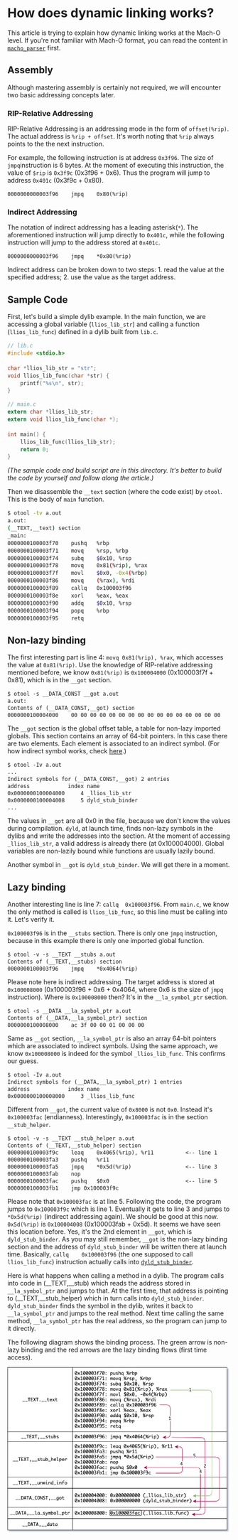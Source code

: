 # How does dynamic linking works?

This article is trying to explain how dynamic linking works at the Mach-O level. If you're not familiar with Mach-O format, you can read the content in [`macho_parser`](https://github.com/qyang-nj/llios/tree/main/macho_parser) first.

## Assembly
Although mastering assembly is certainly not required, we will encounter two basic addressing concepts later.

### RIP-Relative Addressing
RIP-Relative Addressing is an addressing mode in the form of `offset(%rip)`. The actual address is `%rip + offset`. It's worth noting that `%rip` always points to the the next instruction.

For example, the following instruction is at address `0x3f96`. The size of `jmpq`instruction is 6 bytes. At the moment of executing this instruction, the value of `$rip` is `0x3f9c` (0x3f96 + 0x6). Thus the program will jump to address `0x401c` (0x3f9c + 0x80).
```
0000000000003f96    jmpq    0x80(%rip)
```

### Indirect Addressing
The notation of indirect addressing has a leading asterisk(`*`). The aforementioned instruction will jump directly to `0x401c`, while the following instruction will jump to the address stored at `0x401c`.
```
0000000000003f96    jmpq    *0x80(%rip)
```
Indirect address can be broken down to two steps: 1. read the value at the specified address; 2. use the value as the target address.

## Sample Code
First, let's build a simple dylib example. In the main function, we are accessing a global variable (`llios_lib_str`) and calling a function (`llios_lib_func`) defined in a dylib built from `lib.c`.

```c
// lib.c
#include <stdio.h>

char *llios_lib_str = "str";
void llios_lib_func(char *str) {
    printf("%s\n", str);
}

```

``` c
// main.c
extern char *llios_lib_str;
extern void llios_lib_func(char *);

int main() {
    llios_lib_func(llios_lib_str);
    return 0;
}

```
*(The sample code and build script are in this directory. It's better to build the code by yourself and follow along the article.)*

Then we disassemble the `__text` section (where the code exist) by `otool`. This is the body of `main` function.

``` bash
$ otool -tv a.out
a.out:
(__TEXT,__text) section
_main:
0000000100003f70	pushq	%rbp
0000000100003f71	movq	%rsp, %rbp
0000000100003f74	subq	$0x10, %rsp
0000000100003f78	movq	0x81(%rip), %rax
0000000100003f7f	movl	$0x0, -0x4(%rbp)
0000000100003f86	movq	(%rax), %rdi
0000000100003f89	callq	0x100003f96
0000000100003f8e	xorl	%eax, %eax
0000000100003f90	addq	$0x10, %rsp
0000000100003f94	popq	%rbp
0000000100003f95	retq
```

## Non-lazy binding
The first interesting part is line 4: `movq	0x81(%rip), %rax`, which accesses the value at `0x81(%rip)`. Use the knowledge of RIP-relative addressing mentioned before, we know `0x81(%rip)` is `0x100004000` (0x100003f7f + 0x81), which is in the `__got` section.

```
$ otool -s __DATA_CONST __got a.out
a.out:
Contents of (__DATA_CONST,__got) section
0000000100004000	00 00 00 00 00 00 00 00 00 00 00 00 00 00 00 00
```

The `__got` section is the global offset table, a table for non-lazy imported globals. This section contains an array of 64-bit pointers. In this case there are two elements. Each element is associated to an indirect symbol. (For how indirect symbol works, check [here](../macho_parser/docs/LC_DYSYMTAB.md#indirect-symbol-table).)

```
$ otool -Iv a.out
...
Indirect symbols for (__DATA_CONST,__got) 2 entries
address            index name
0x0000000100004000     4 _llios_lib_str
0x0000000100004008     5 dyld_stub_binder
...
```

The values in `__got` are all 0x0 in the file, because we don't know the values during compilation. `dyld`, at launch time, finds non-lazy symbols in the dylibs and write the addresses into the section. At the moment of accessing `_llios_lib_str`, a valid address is already there (at 0x100004000). Global variables are non-lazily bound while functions are usually lazily bound.

Another symbol in `__got` is `dyld_stub_binder`. We will get there in a moment.


## Lazy binding
Another interesting line is line 7: `callq	0x100003f96`. From `main.c`, we know the only method is called is `llios_lib_func`, so this line must be calling into it. Let's verify it.

`0x100003f96` is in the `__stubs` section. There is only one `jmpq` instruction, because in this example there is only one imported global function.
```
$ otool -v -s __TEXT __stubs a.out
Contents of (__TEXT,__stubs) section
0000000100003f96	jmpq	*0x4064(%rip)
```

Please note here is indirect addressing. The target address is stored at `0x100008000` (0x100003f96 + 0x6 + 0x4064, where 0x6 is the size of `jmpq` instruction). Where is `0x100008000` then? It's in the `__la_symbol_ptr` section.
```
$ otool -s __DATA __la_symbol_ptr a.out
Contents of (__DATA,__la_symbol_ptr) section
0000000100008000	ac 3f 00 00 01 00 00 00
```

Same as `__got` section, `__la_symbol_ptr` is also an array 64-bit pointers which are associated to indirect symbols. Using the same approach, we know `0x100008000` is indeed for the symbol `_llios_lib_func`. This confirms our guess.
```
$ otool -Iv a.out
Indirect symbols for (__DATA,__la_symbol_ptr) 1 entries
address            index name
0x0000000100008000     3 _llios_lib_func
```

Different from `__got`, the current value of `0x8000` is not `0x0`. Instead it's `0x100003fac` (endianness). Interestingly, `0x100003fac` is in the section `__stub_helper`.
```
$ otool -v -s __TEXT __stub_helper a.out
Contents of (__TEXT,__stub_helper) section
0000000100003f9c	leaq	0x4065(%rip), %r11          <-- line 1
0000000100003fa3	pushq	%r11
0000000100003fa5	jmpq	*0x5d(%rip)                 <-- line 3
0000000100003fab	nop
0000000100003fac	pushq	$0x0                        <-- line 5
0000000100003fb1	jmp	0x100003f9c
```
Please note that `0x100003fac` is at line 5. Following the code, the program jumps to `0x100003f9c` which is line 1. Eventually it gets to line 3 and jumps to `*0x5d(%rip)` (indirect addressing again). We should be good at this now. `0x5d(%rip)` is `0x100004008` (0x100003fab + 0x5d). It seems we have seen this location before. Yes, it's the 2nd element in `__got`, which is `dyld_stub_binder`. As you may still remember, `__got` is the non-lazy binding section and the address of `dyld_stub_binder` will be written there at launch time. Basically, `callq	0x100003f96` (the one supposed to call `llios_lib_func`) instruction actually calls into [`dyld_stub_binder`](https://opensource.apple.com/source/dyld/dyld-195.5/src/dyld_stub_binder.s.auto.html).

Here is what happens when calling a method in a dylib. The program calls into code in (__TEXT,__stub) which reads the address stored in `__la_symbol_ptr` and jumps to that. At the first time, that address is pointing to (__TEXT,__stub_helper) which in turn calls into `dyld_stub_binder`. `dyld_stub_binder` finds the symbol in the dylib, writes it back to `__la_symbol_ptr` and jumps to the real method. Next time calling the same method, `__la_symbol_ptr` has the real address, so the program can jump to it directly.

The following diagram shows the binding process. The green arrow is non-lazy binding and the red arrows are the lazy binding flows (first time access).

![Dynamic Linking Binding](../articles/images/dynamic_linking_binding.png)
